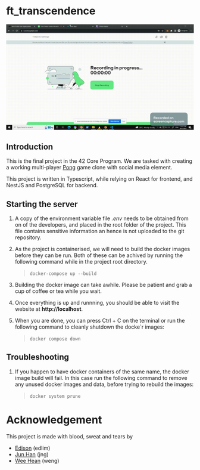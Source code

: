 # ft_transcendence

![demo](https://github.com/neosizzle/ft_transcendence/blob/main/ft_transcendence.gif)

## Introduction
This is the final project in the 42 Core Program. We are tasked with creating
a working multi-player [Pong](https://en.wikipedia.org/wiki/Pong) game clone
with social media element.

This project is written in Typescript, while relying on React for frontend,
and NestJS and PostgreSQL for backend.

## Starting the server
1. A copy of the environment variable file *.env* needs to be obtained from
on of the developers, and placed in the root folder of the project. This file
contains sensitive information an hence is not uploaded to the git repository.

1. As the project is containerised, we will need to build the docker images
before they can be run. Both of these can be achived by running the following
command while in the project root directory.
    > ```docker-compose up --build```

1. Building the docker image can take awhile. Please be patient and grab a cup
of coffee or tea while you wait.

1. Once everything is up and runnning, you should be able to visit the website
at **http://localhost**.

1. When you are done, you can press Ctrl + C on the terminal or run the
following command to cleanly shutdown the docke`r images:
    > ```docker compose down```

## Troubleshooting
1. If you happen to have docker containers of the same name, the docker image
build will fail. In this case run the following command to remove any unused
docker images and data, before trying to rebuild the images:
    > ```docker system prune```


# Acknowledgement
This project is made with blood, sweat and tears by
- [Edison](https://profile.intra.42.fr/users/edlim) (edlim)
- [Jun Han](https://profile.intra.42.fr/users/jng) (jng)
- [Wee Hean](https://profile.intra.42.fr/users/weng) (weng)
